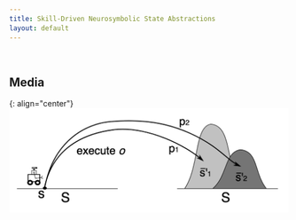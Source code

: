 ```yaml
---
title: Skill-Driven Neurosymbolic State Abstractions
layout: default
---
```



&nbsp;

## Media

{: align="center"}
![image](images/pforward-s2dp.png)
